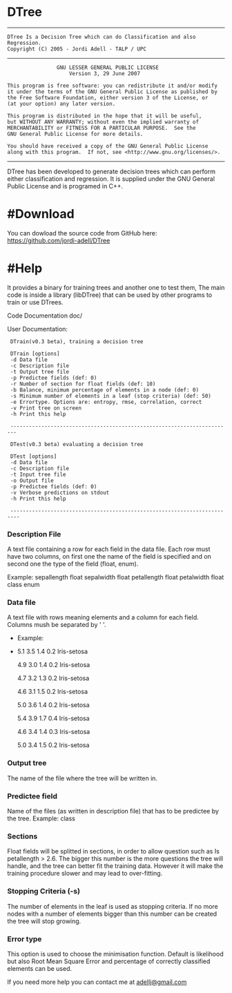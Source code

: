 # DTree

--------------------------------------------------------------------------------
    DTree Is a Decision Tree which can do Classification and also Regression.
    Copyright (C) 2005 - Jordi Adell - TALP / UPC
-----------------------------------------------------------------------------------
                    GNU LESSER GENERAL PUBLIC LICENSE 
                        Version 3, 29 June 2007 

    This program is free software: you can redistribute it and/or modify
    it under the terms of the GNU General Public License as published by
    the Free Software Foundation, either version 3 of the License, or
    (at your option) any later version.

    This program is distributed in the hope that it will be useful,
    but WITHOUT ANY WARRANTY; without even the implied warranty of
    MERCHANTABILITY or FITNESS FOR A PARTICULAR PURPOSE.  See the
    GNU General Public License for more details.

    You should have received a copy of the GNU General Public License
    along with this program.  If not, see <http://www.gnu.org/licenses/>.
-------------------------------------------------------------------------------

DTree has been developed to generate decision trees which can
perform either classification and regression. It is supplied under the
GNU General Public License and is programed in C++.
	

#Download
========
  You can dowload the source code from GitHub here: https://github.com/jordi-adell/DTree


#Help
====
   It provides a binary for training trees and another one to test them,
The main code is inside a library (libDTree) that can be used by other
programs to train or use DTrees.

Code Documentation
     doc/ 

User Documentation:

     DTrain(v0.3 beta), training a decision tree

     DTrain [options]
     -d Data file
     -c Description file
     -t Output tree file
     -p Predictee fields (def: 0)
     -r Number of section for float fields (def: 10)
     -b Balance, minimum percentage of elements in a node (def: 0)
     -s Minimum number of elements in a leaf (stop criteria) (def: 50)
     -e Errortype. Options are: entropy, rmse, correlation, correct
     -v Print tree on screen
     -h Print this help

     ------------------------------------------------------------------------

     DTest(v0.3 beta) evaluating a decision tree

     DTest [options]
     -d Data file
     -c Description file
     -t Input tree file
     -o Output file
     -p Predictee fields (def: 0)
     -v Verbose predictions on stdout
     -h Print this help

     -------------------------------------------------------------------------

### Description File
   A text file containing a row for each field in the data file. Each row
must have two columns, on first one the name of the field is specified
and on second one the type of the field (float, enum).

Example:
   sepallength float
   sepalwidth float
   petallength float
   petalwidth float
   class enum


### Data file
   A text file with rows meaning elements and a column for each
field. Columns mush be separated by ' '.

* Example:
* 
   5.1 3.5 1.4 0.2 Iris-setosa

   4.9 3.0 1.4 0.2 Iris-setosa
   
   4.7 3.2 1.3 0.2 Iris-setosa
   
   4.6 3.1 1.5 0.2 Iris-setosa
   
   5.0 3.6 1.4 0.2 Iris-setosa
   
   5.4 3.9 1.7 0.4 Iris-setosa
   
   4.6 3.4 1.4 0.3 Iris-setosa
   
   5.0 3.4 1.5 0.2 Iris-setosa

### Output tree
   The name of the file where the tree will be written in.

### Predictee field
   Name of the files (as written in description file) that has to be
predictee by the tree.  Example: class

### Sections
   Float fields will be splitted in sections, in order to
   allow question such as Is petallength > 2.6. The bigger this number
   is the more questions the tree will handle, and the tree can better
   fit the training data. However it will make the training procedure
   slower and may lead to over-fitting.  

### Stopping Criteria (-s) 
   The number of elements in the leaf is used as stopping criteria. If no
more nodes with a number of elements bigger than this number can be
created the tree will stop growing.

### Error type 
   This option is used to choose the minimisation function. Default is
likelihood but also Root Mean Square Error and percentage of correctly
classified elements can be used.

If you need more help you can contact me at adellj@gmail.com

